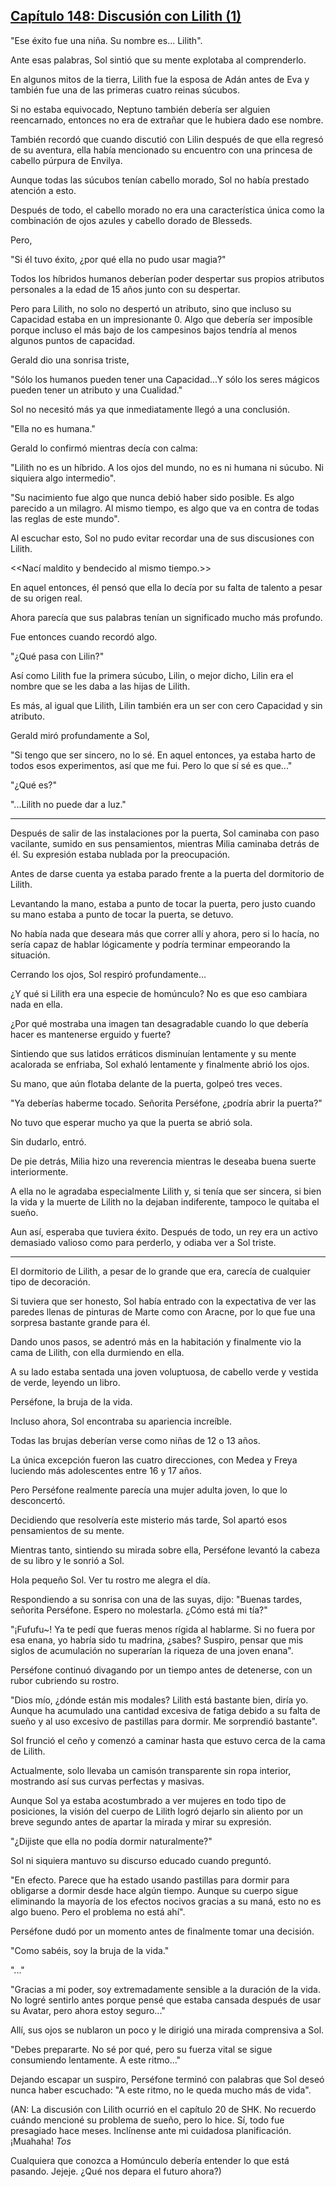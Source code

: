 
## [Capítulo 148: Discusión con Lilith (1)](https://novelnext.dramanovels.io/nc/son-of-the-hero-king/chapter-148-discussion-with-lilith-1 "Capítulo 148: Discusión con Lilith (1)")


"Ese éxito fue una niña. Su nombre es... Lilith".

Ante esas palabras, Sol sintió que su mente explotaba al comprenderlo.

En algunos mitos de la tierra, Lilith fue la esposa de Adán antes de Eva y también fue una de las primeras cuatro reinas súcubos.

Si no estaba equivocado, Neptuno también debería ser alguien reencarnado, entonces no era de extrañar que le hubiera dado ese nombre.

También recordó que cuando discutió con Lilin después de que ella regresó de su aventura, ella había mencionado su encuentro con una princesa de cabello púrpura de Envilya.

Aunque todas las súcubos tenían cabello morado, Sol no había prestado atención a esto. 

Después de todo, el cabello morado no era una característica única como la combinación de ojos azules y cabello dorado de Blesseds.

Pero,

"Si él tuvo éxito, ¿por qué ella no pudo usar magia?"

Todos los híbridos humanos deberían poder despertar sus propios atributos personales a la edad de 15 años junto con su despertar.

Pero para Lilith, no solo no despertó un atributo, sino que incluso su Capacidad estaba en un impresionante 0. Algo que debería ser imposible porque incluso el más bajo de los campesinos bajos tendría al menos algunos puntos de capacidad.

Gerald dio una sonrisa triste,

"Sólo los humanos pueden tener una Capacidad...Y sólo los seres mágicos pueden tener un atributo y una Cualidad."

Sol no necesitó más ya que inmediatamente llegó a una conclusión. 

"Ella no es humana."

Gerald lo confirmó mientras decía con calma: 

"Lilith no es un híbrido. A los ojos del mundo, no es ni humana ni súcubo. Ni siquiera algo intermedio".

"Su nacimiento fue algo que nunca debió haber sido posible. Es algo parecido a un milagro. Al mismo tiempo, es algo que va en contra de todas las reglas de este mundo".

Al escuchar esto, Sol no pudo evitar recordar una de sus discusiones con Lilith.

<<Nací maldito y bendecido al mismo tiempo.>>

En aquel entonces, él pensó que ella lo decía por su falta de talento a pesar de su origen real.

Ahora parecía que sus palabras tenían un significado mucho más profundo.

Fue entonces cuando recordó algo. 

"¿Qué pasa con Lilin?"

Así como Lilith fue la primera súcubo, Lilin, o mejor dicho, Lilin era el nombre que se les daba a las hijas de Lilith.

Es más, al igual que Lilith, Lilin también era un ser con cero Capacidad y sin atributo.

Gerald miró profundamente a Sol, 

"Si tengo que ser sincero, no lo sé. En aquel entonces, ya estaba harto de todos esos experimentos, así que me fui. Pero lo que sí sé es que..."

"¿Qué es?"

"...Lilith no puede dar a luz."

------

Después de salir de las instalaciones por la puerta, Sol caminaba con paso vacilante, sumido en sus pensamientos, mientras Milia caminaba detrás de él. Su expresión estaba nublada por la preocupación.

Antes de darse cuenta ya estaba parado frente a la puerta del dormitorio de Lilith.

Levantando la mano, estaba a punto de tocar la puerta, pero justo cuando su mano estaba a punto de tocar la puerta, se detuvo.

No había nada que deseara más que correr allí y ahora, pero si lo hacía, no sería capaz de hablar lógicamente y podría terminar empeorando la situación.

Cerrando los ojos, Sol respiró profundamente...

¿Y qué si Lilith era una especie de homúnculo? No es que eso cambiara nada en ella.

¿Por qué mostraba una imagen tan desagradable cuando lo que debería hacer es mantenerse erguido y fuerte?

Sintiendo que sus latidos erráticos disminuían lentamente y su mente acalorada se enfriaba, Sol exhaló lentamente y finalmente abrió los ojos.

Su mano, que aún flotaba delante de la puerta, golpeó tres veces.

"Ya deberías haberme tocado. Señorita Perséfone, ¿podría abrir la puerta?"

No tuvo que esperar mucho ya que la puerta se abrió sola.

Sin dudarlo, entró.

De pie detrás, Milia hizo una reverencia mientras le deseaba buena suerte interiormente.

A ella no le agradaba especialmente Lilith y, si tenía que ser sincera, si bien la vida y la muerte de Lilith no la dejaban indiferente, tampoco le quitaba el sueño.

Aun así, esperaba que tuviera éxito. Después de todo, un rey era un activo demasiado valioso como para perderlo, y odiaba ver a Sol triste.

----

El dormitorio de Lilith, a pesar de lo grande que era, carecía de cualquier tipo de decoración. 

Si tuviera que ser honesto, Sol había entrado con la expectativa de ver las paredes llenas de pinturas de Marte como con Aracne, por lo que fue una sorpresa bastante grande para él.

Dando unos pasos, se adentró más en la habitación y finalmente vio la cama de Lilith, con ella durmiendo en ella.

A su lado estaba sentada una joven voluptuosa, de cabello verde y vestida de verde, leyendo un libro.

Perséfone, la bruja de la vida.

Incluso ahora, Sol encontraba su apariencia increíble.

Todas las brujas deberían verse como niñas de 12 o 13 años.

La única excepción fueron las cuatro direcciones, con Medea y Freya luciendo más adolescentes entre 16 y 17 años.

Pero Perséfone realmente parecía una mujer adulta joven, lo que lo desconcertó.

Decidiendo que resolvería este misterio más tarde, Sol apartó esos pensamientos de su mente. 

Mientras tanto, sintiendo su mirada sobre ella, Perséfone levantó la cabeza de su libro y le sonrió a Sol.

Hola pequeño Sol. Ver tu rostro me alegra el día.

Respondiendo a su sonrisa con una de las suyas, dijo: "Buenas tardes, señorita Perséfone. Espero no molestarla. ¿Cómo está mi tía?"

"¡Fufufu~! Ya te pedí que fueras menos rígida al hablarme. Si no fuera por esa enana, yo habría sido tu madrina, ¿sabes? Suspiro, pensar que mis siglos de acumulación no superarían la riqueza de una joven enana".

Perséfone continuó divagando por un tiempo antes de detenerse, con un rubor cubriendo su rostro.

"Dios mío, ¿dónde están mis modales? Lilith está bastante bien, diría yo. Aunque ha acumulado una cantidad excesiva de fatiga debido a su falta de sueño y al uso excesivo de pastillas para dormir. Me sorprendió bastante".

Sol frunció el ceño y comenzó a caminar hasta que estuvo cerca de la cama de Lilith.

Actualmente, solo llevaba un camisón transparente sin ropa interior, mostrando así sus curvas perfectas y masivas.

Aunque Sol ya estaba acostumbrado a ver mujeres en todo tipo de posiciones, la visión del cuerpo de Lilith logró dejarlo sin aliento por un breve segundo antes de apartar la mirada y mirar su expresión.

"¿Dijiste que ella no podía dormir naturalmente?"

Sol ni siquiera mantuvo su discurso educado cuando preguntó.

"En efecto. Parece que ha estado usando pastillas para dormir para obligarse a dormir desde hace algún tiempo. Aunque su cuerpo sigue eliminando la mayoría de los efectos nocivos gracias a su maná, esto no es algo bueno. Pero el problema no está ahí".

Perséfone dudó por un momento antes de finalmente tomar una decisión.

"Como sabéis, soy la bruja de la vida."

"..."

"Gracias a mi poder, soy extremadamente sensible a la duración de la vida. No logré sentirlo antes porque pensé que estaba cansada después de usar su Avatar, pero ahora estoy seguro..."

Allí, sus ojos se nublaron un poco y le dirigió una mirada comprensiva a Sol.

"Debes prepararte. No sé por qué, pero su fuerza vital se sigue consumiendo lentamente. A este ritmo..."

Dejando escapar un suspiro, Perséfone terminó con palabras que Sol deseó nunca haber escuchado: "A este ritmo, no le queda mucho más de vida".

(AN: La discusión con Lilith ocurrió en el capítulo 20 de SHK. No recuerdo cuándo mencioné su problema de sueño, pero lo hice. Sí, todo fue presagiado hace meses. Inclínense ante mi cuidadosa planificación. ¡Muahaha! *Tos* 

Cualquiera que conozca a Homúnculo debería entender lo que está pasando. Jejeje. ¿Qué nos depara el futuro ahora?)